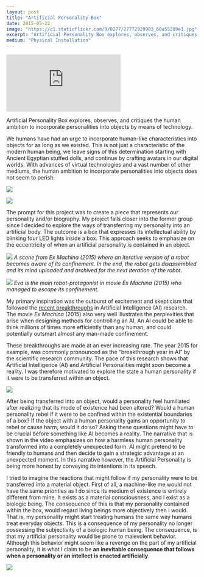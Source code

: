 ```yaml
---
layout: post
title: "Artificial Personality Box"
date: 2015-05-22
image: "https://c1.staticflickr.com/9/8277/27772929903_68a55209e1.jpg"
excerpt: "Artificial Personality Box explores, observes, and critiques the human ambition to incorporate personalities in objects by means of advancing technology."
medium: "Physical Installation"
---
```


<iframe src="https://player.vimeo.com/video/173251207?color=9CBEF2"  frameborder="0" webkitallowfullscreen mozallowfullscreen allowfullscreen></iframe>

Artificial Personality Box explores, observes, and critiques the human ambition to incorporate personalities into objects by means of technology.

We humans have had an urge to incorporate human-like characteristics into objects for as long as we existed. This is not just a characteristic of the modern human being, we leave signs of this determination starting with Ancient Egyptian stuffed dolls, and continue by crafting avatars in our digital worlds. With advances of virtual technologies and a vast number of other mediums, the human ambition to incorporate personalities into objects does not seem to perish.

![](https://c1.staticflickr.com/9/8277/27772929903_68a55209e1_b.jpg)

![](https://c2.staticflickr.com/6/5711/30815152616_420216ae24_b.jpg)

The prompt for this project was to create a piece that represents our personality and/or biography. My project falls closer into the former group since I decided to explore the ways of transferring my personality into an artificial body. The outcome is a box that expresses its intellectual ability by blinking four LED lights inside a box. This approach seeks to emphasize on the eccentricity of when an artificial personality is contained in an object.

![](https://media0.giphy.com/media/296VbBmsEmiTm/giphy.gif) *A scene from Ex Machina (2015) where an iterative version of a robot becomes aware of its confinement. In the end, the robot gets disassembled and its mind uploaded and archived for the next iteration of the robot.*

![](https://media2.giphy.com/media/ZYcHRX5tWn5EQ/giphy.gif) *Eva is the main robot-protagonist in movie Ex Machina (2015) who managed to escape its confinement.*

My primary inspiration was the outburst of excitement and skepticism that followed the [recent breakthroughs](http://phys.org/news/2015-07-future-artificial-intelligence.html) in Artificial Intelligence (AI) research. The movie *Ex Machina* (2015) also very well illustrates the perplexities that arise when designing methods for controlling an AI. An AI could be able to think millions of times more efficiently than any human, and could potentially outsmart almost any man-made confinement.

These breakthroughs are made at an ever increasing rate. The year 2015 for example, was commonly pronounced as the “breakthrough year in AI” by the scientific research community. The pace of this research shows that Artificial Intelligence (AI) and Artificial Personalities might soon become a reality. I was therefore motivated to explore the state a human personality if it were to be transferred within an object.

![](https://c2.staticflickr.com/6/5759/30550776470_4acc725b57_b.jpg)

After being transferred into an object, would a personality feel humiliated after realizing that its mode of existence had been altered? Would a human personality rebel if it were to be confined within the existential boundaries of a box? If the object with a human personality gains an opportunity to rebel or cause harm, would it do so? Asking these questions might have to be crucial before something like AI becomes a reality. The narrative that is shown in the video emphasizes on how a harmless human personality transformed into a completely unexpected form. AI might pretend to be friendly to humans and then decide to gain a strategic advantage at an unexpected moment. In this narrative however, the Artificial Personality is being more honest by conveying its intentions in its speech.

I tried to imagine the reactions that might follow if my personality were to be transferred into a material object. First of all, a machine-like me would not have the same priorities as I do since its medium of existence is entirely different from mine. It exists as a material consciousness, and I exist as a biologic being. The consequence of this is that my personality contained within the box, would regard living beings more objectively then I would. That is, my personality might start treating humans the same way humans treat everyday objects. This is a consequence of my personality no longer possessing the subjectivity of a biologic human being. The consequence, is that my artificial personality would be prone to malevolent behavior. Although this behavior might seem like a revenge on the part of my artificial personality, it is what I claim to be **an inevitable consequence that follows when a personality or an intellect is enacted artificially**.

![](https://c2.staticflickr.com/6/5330/30851776615_84e285f816_b.jpg)
